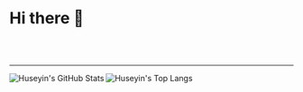 # Hi there 👋

<br>
</br>

---
<img align="left" alt="Huseyin's GitHub Stats" src="https://github-readme-stats.vercel.app/api?username=Hzste&show_icons=true&hide_border=false&title_color=FD0000&icon_color=16AEE3&bg_color=09131B&text_color=ffffff&border_color=0c1a25"/>
<img align="left" alt="Huseyin's Top Langs" src="https://github-readme-stats.vercel.app/api/top-langs/?username=Hzste&theme=dark&show_icons=true&title_color=fff&text_color=fff&count_private=true&include_all_commits=true&langs_count=3"/>
